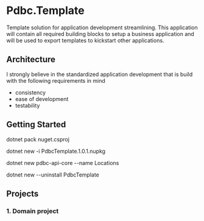# Pdbc.Template

Template solution for application development streamlining.  This application will contain all required building blocks to setup a business application and will be used to export templates to kickstart other applications.

## Architecture

I strongly believe in the standardized application development that is build with the following requirements in mind
 * consistency
 * ease of development
 * testability

## Getting Started

dotnet pack nuget.csproj

dotnet new -i PdbcTemplate.1.0.1.nupkg

dotnet new pdbc-api-core --name Locations



dotnet new --uninstall PdbcTemplate

## Projects

### 1. Domain project
